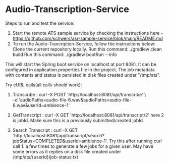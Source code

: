 # Audio-Transcription-Service

Steps to run and test the service:

1. Start the remote ATS sample service by checking the instructions here - https://github.com/schwers/asr-sample-service/blob/main/README.md
2. To run the Audio-Trancription-Service, follow the instructions below:
   Clone the current repository locally.
   Run this command:  ./gradlew clean build
   Run this command: ./gradlew bootRun --info

This will start the Spring boot service on localhost at port 8081. It can be configured in application.properties file in the project. The job metadata with contents and status is persisted in disk files created under "/tmp/ats".

Try cURL calls(all calls should work):

1. Transcribe : curl -X POST 'http://localhost:8081/api/transcribe' \                                          
     -d 'audioPaths=audio-file-6.wav&audioPaths=audio-file-8.wav&userId=ambience-1'

2. GetTranscript : curl -X GET 'http://localhost:8081/api/transcript/2'   here 2 is jobId. Make sure this is a previously submitted/created jobId

3. Search Transcript : curl -X GET 'http://localhost:8081/api/transcript/search?jobStatus=COMPLETED&userId=ambience-1'. Try this after running curl call 1. a few times to generate a few jobs for a given user. May have some errors as it replies on a disk file created under /tmp/ats/{userId}/job-status.txt

   

